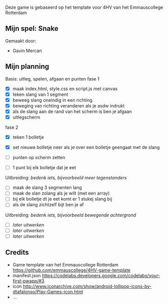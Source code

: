 Deze game is gebaseerd op het template voor 4HV van het Emmauscollege Rotterdam

## Mijn spel: Snake
Gemaakt door:
- Gavin Mercan

## Mijn planning

Basis: uitleg, spelen, afgaan en punten
fase 1
- [x] maak index.html, style.css en script.js met canvas
- [x] teken slang van 1 segment
- [x] beweeg slang oneindig in een richting. 
- [x] beweging van richting veranderen als je asdw indrukt
- [x] als de slang aan de rand van het scherm is ben je afgaan
- [x] uitlegscherm

fase 2
- [x] teken 1 bolletje
- [x] set nieuwe bolletje neer als je over een bolletje geengaat met de slang
- [ ] punten op scherm zetten
- [ ] 1 punt bij elk bolletje dat je eet


Uitbreiding: *bedenk iets, bijvoorbeeld meer tegenstanders*
- [ ] maak de slang 3 segmenten lang
- [ ] maak de slan zolang als je wilt (met een array)
- [ ] bij elk bolletje dt je eet komt er 1 stukej slang bij
- [ ] als de slang zichtzelf bijt ben je af

Uitbreiding: *bedenk iets, bijvoorbeeld bewegende achtergrond*
- [ ] *later uitwerken*
- [ ] *later uitwerken*
- [ ] *later uitwerken*

## Credits
- Game template van het Emmauscollege Rotterdam https://github.com/emmauscollege/4HV-game-template
- manifest.json https://codelabs.developers.google.com/codelabs/your-first-pwapp/#3
- icon http://www.iconarchive.com/show/android-lollipop-icons-by-dtafalonso/Play-Games-icon.html
- ...
